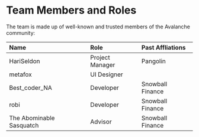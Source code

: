 # Team Members and Roles

The team is made up of well-known and trusted members of the Avalanche community:

| Name | Role | Past Affliations |
| :--- | :--- | :--- |
| HariSeldon | Project Manager   |  Pangolin |
| metafox | UI Designer   |  |
| Best\_coder\_NA | Developer | Snowball Finance |
| robi | Developer | Snowball Finance |
| The Abominable Sasquatch | Advisor | Snowball Finance |

  


